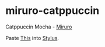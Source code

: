 # miruro-catppuccin
Catppuccin Mocha - [Miruro](https://www.miruro.com/)

Paste [This](https://github.com/crnobog69/miruro-catppuccin/blob/main/miruro.styl) into [Stylus](https://github.com/openstyles/stylus).
